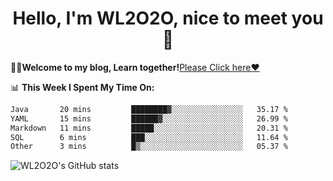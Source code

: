 <h1 align = "center">Hello, I'm WL2O2O, nice to meet you 👋</h1>

🧑‍💻**Welcome to my blog, Learn together!**[Please Click here❤️](https://wl2o2o.github.io)

📊 **This Week I Spent My Time On:**
<!--START_SECTION:waka-->

```txt
Java       20 mins         ████████▓░░░░░░░░░░░░░░░░   35.17 %
YAML       15 mins         ██████▓░░░░░░░░░░░░░░░░░░   26.99 %
Markdown   11 mins         █████░░░░░░░░░░░░░░░░░░░░   20.31 %
SQL        6 mins          ███░░░░░░░░░░░░░░░░░░░░░░   11.64 %
Other      3 mins          █▒░░░░░░░░░░░░░░░░░░░░░░░   05.37 %
```

<!--END_SECTION:waka-->

![WL2O2O's GitHub stats](https://github-readme-stats.vercel.app/api?username=wl2o2o&show_icons=true)


<!--
**WL2O2O/WL2O2O** is a ✨ _special_ ✨ repository because its `README.md` (this file) appears on your GitHub profile.

Here are some ideas to get you started:

- 🔭 I’m currently working on ...
- 🌱 I’m currently learning ...
- 👯 I’m looking to collaborate on ...
- 🤔 I’m looking for help with ...
- 💬 Ask me about ...
- 📫 How to reach me: ...
- 😄 Pronouns: ...
- ⚡ Fun fact: ...
-->

